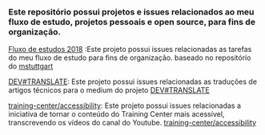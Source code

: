
### Este repositório possui projetos e issues relacionados ao meu fluxo de estudo, projetos pessoais e open source, para fins de organização. 

[Fluxo de estudos 2018](https://github.com/felipedotcom/WorkFlow/projects/3) :Este projeto possui issues relacionadas as tarefas do meu fluxo de estudo para fins de organização.
baseado no repositório do [mstuttgart](https://github.com/mstuttgart/my-study-workflow)

[DEV#TRANSLATE](https://github.com/felipedotcom/WorkFlow/projects/1): Este projeto possui issues relacionadas as traduções de 
artigos técnicos para o medium do projeto [DEV#TRANSLATE](https://github.com/devtranslate/devtranslate.github.io)

[training-center/accessibility](https://github.com/felipedotcom/WorkFlow/projects/4): Este projeto possui issues relacionadas a iniciativa de tornar o conteúdo do Training Center mais acessível, transcrevendo os vídeos do canal do Youtube. [training-center/accessibility](https://github.com/training-center/accessibility/tree/master/videos) 

